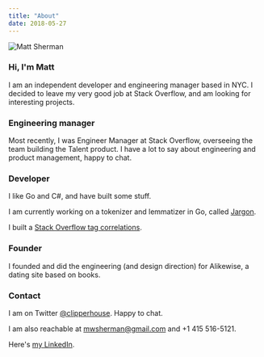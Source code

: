 ```yaml
---
title: "About"
date: 2018-05-27
---
```


<style>
.post-content img {
    width: 132px;
    border-radius: 50%;
    border: 1px solid #999;
    float:right;
    margin:0 2em;
    position: relative;
    top: 32px;
    opacity: .9;
}
</style>

![Matt Sherman](https://pbs.twimg.com/profile_images/557247446649036800/JSalo08u_400x400.jpeg)

### Hi, I'm Matt

I am an independent developer and engineering manager based in NYC. I decided to leave my very good job at Stack Overflow, and am looking for interesting projects.

### Engineering manager

Most recently, I was Engineer Manager at Stack Overflow, overseeing the team building the Talent product. I have a lot to say about engineering and product management, happy to chat.

### Developer

I like Go and C#, and have built some stuff.

I am currently working on a tokenizer and lemmatizer in Go, called [Jargon](https://github.com/clipperhouse/jargon).

I built a [Stack Overflow tag correlations](/stack-correlations/).

### Founder

I founded and did the engineering (and design direction) for Alikewise, a dating site based on books.

### Contact

I am on Twitter [@clipperhouse](https://mobile.twitter.com/@clipperhouse). Happy to chat.

I am also reachable at mwsherman@gmail.com and +1 415 516-5121.

Here's [my LinkedIn](https://linkedin.com/in/clipperhouse).